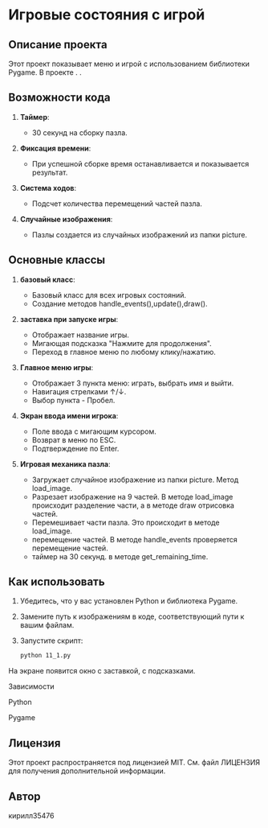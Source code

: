 # Игровые состояния с игрой

## Описание проекта

Этот проект показывает меню и игрой с использованием библиотеки Pygame. В проекте  . .

## Возможности кода

1. **Таймер**: 
    - 30 секунд на сборку пазла.

2. **Фиксация времени**: 
    - При успешной сборке время останавливается и показывается результат.

3. **Система ходов**: 
    - Подсчет количества перемещений частей пазла.

4. **Случайные изображения**: 
    - Пазлы создается из случайных изображений из папки picture.

## Основные классы

1. **базовый класс**:
    - Базовый класс для всех игровых состояний.
    - Создание методов handle_events(),update(),draw().

2. **заставка при запуске игры**:
    - Отображает название игры.
    - Мигающая подсказка "Нажмите для продолжения".
    - Переход в главное меню по любому клику/нажатию.

3. **Главное меню игры**:
    - Отображает 3 пункта меню: играть, выбрать имя и выйти.
    - Навигация стрелками ↑/↓.
    - Выбор пункта - Пробел.

4. **Экран ввода имени игрока**:
    - Поле ввода с мигающим курсором.
    - Возврат в меню по ESC.
    - Подтверждение по Enter.

5. **Игровая механика пазла**:
    - Загружает случайное изображение из папки picture. Метод  load_image.
    - Разрезает изображение на 9 частей. В методе load_image происходит разделение части, а в методе draw отрисовка частей.
    - Перемешивает части пазла. Это происходит в методе load_image.
    - перемещение частей. В методе handle_events проверяется перемещение частей.
    - таймер на 30 секунд. в методе get_remaining_time.
   
## Как использовать

1. Убедитесь, что у вас установлен Python и библиотека Pygame.
2. Замените путь к изображениям в коде, соответствующий пути к вашим файлам.
3. Запустите скрипт:

   ```bash
   python 11_1.py
На экране появится окно с заставкой, с подсказками.

Зависимости

Python

Pygame


## Лицензия

Этот проект распространяется под лицензией MIT. См. файл ЛИЦЕНЗИЯ для получения дополнительной информации.

## Автор 

кирилл35476